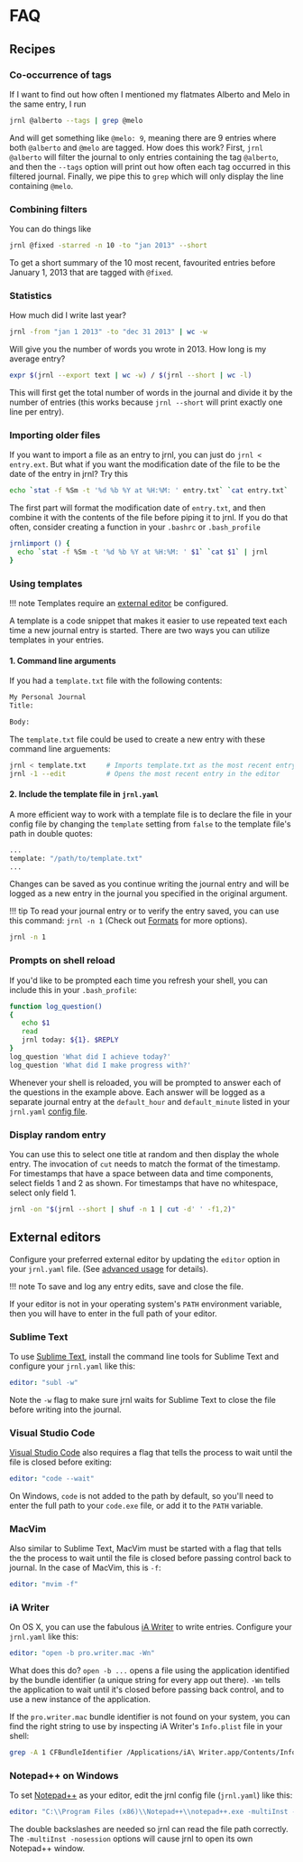 <!-- Copyright (C) 2012-2021 jrnl contributors
     License: https://www.gnu.org/licenses/gpl-3.0.html -->
# FAQ

## Recipes

### Co-occurrence of tags

If I want to find out how often I mentioned my flatmates Alberto and
Melo in the same entry, I run

```sh
jrnl @alberto --tags | grep @melo
```

And will get something like `@melo: 9`, meaning there are 9 entries
where both `@alberto` and `@melo` are tagged. How does this work? First,
`jrnl @alberto` will filter the journal to only entries containing the
tag `@alberto`, and then the `--tags` option will print out how often
each tag occurred in this filtered journal. Finally, we pipe this to
`grep` which will only display the line containing `@melo`.

### Combining filters

You can do things like

```sh
jrnl @fixed -starred -n 10 -to "jan 2013" --short
```

To get a short summary of the 10 most recent, favourited entries before
January 1, 2013 that are tagged with `@fixed`.

### Statistics

How much did I write last year?

```sh
jrnl -from "jan 1 2013" -to "dec 31 2013" | wc -w
```

Will give you the number of words you wrote in 2013. How long is my
average entry?

```sh
expr $(jrnl --export text | wc -w) / $(jrnl --short | wc -l)
```

This will first get the total number of words in the journal and divide
it by the number of entries (this works because `jrnl --short` will
print exactly one line per entry).

### Importing older files

If you want to import a file as an entry to jrnl, you can just do `jrnl < entry.ext`. But what if you want the modification date of the file to
be the date of the entry in jrnl? Try this

```sh
echo `stat -f %Sm -t '%d %b %Y at %H:%M: ' entry.txt` `cat entry.txt` | jrnl
```

The first part will format the modification date of `entry.txt`, and
then combine it with the contents of the file before piping it to jrnl.
If you do that often, consider creating a function in your `.bashrc` or
`.bash_profile`

```sh
jrnlimport () {
  echo `stat -f %Sm -t '%d %b %Y at %H:%M: ' $1` `cat $1` | jrnl
}
```

### Using templates

!!! note
    Templates require an [external editor](./advanced.md) be configured. 

A template is a code snippet that makes it easier to use repeated text 
each time a new journal entry is started. There are two ways you can utilize
templates in your entries.  

#### 1. Command line arguments

If you had a `template.txt` file with the following contents:

```sh
My Personal Journal
Title: 

Body:
```

The `template.txt` file could be used to create a new entry with these 
command line arguements:

```sh
jrnl < template.txt     # Imports template.txt as the most recent entry
jrnl -1 --edit          # Opens the most recent entry in the editor 
```

#### 2. Include the template file in `jrnl.yaml`

A more efficient way to work with a template file is to declare the file
in your config file by changing the `template` setting from `false` to the
template file's path in double quotes:

```sh
...
template: "/path/to/template.txt"
...
```

Changes can be saved as you continue writing the journal entry and will be
logged as a new entry in the journal you specified in the original argument.

!!! tip 
    To read your journal entry or to verify the entry saved, you can use this 
    command: `jrnl -n 1` (Check out [Formats](./formats.md) for more options).

```sh
jrnl -n 1
```

### Prompts on shell reload

If you'd like to be prompted each time you refresh your shell, you can include
this in your `.bash_profile`:

```sh
function log_question()
{
   echo $1
   read
   jrnl today: ${1}. $REPLY
}
log_question 'What did I achieve today?'
log_question 'What did I make progress with?'
```

Whenever your shell is reloaded, you will be prompted to answer each of the 
questions in the example above. Each answer will be logged as a separate 
journal entry at the `default_hour` and `default_minute` listed in your 
`jrnl.yaml` [config file](../advanced/#configuration-file).

### Display random entry

You can use this to select one title at random and then display the whole
entry. The invocation of `cut` needs to match the format of the timestamp.
For timestamps that have a space between data and time components, select
fields 1 and 2 as shown. For timestamps that have no whitespace, select
only field 1.

```sh
jrnl -on "$(jrnl --short | shuf -n 1 | cut -d' ' -f1,2)"
```

## External editors

Configure your preferred external editor by updating the `editor` option 
in your `jrnl.yaml` file. (See [advanced usage](./advanced.md) for details). 

!!! note
    To save and log any entry edits, save and close the file.

If your editor is not in your operating system's `PATH` environment variable,
then you will have to enter in the full path of your editor.

### Sublime Text

To use [Sublime Text](https://www.sublimetext.com/), install the command line
tools for Sublime Text and configure your `jrnl.yaml` like this:

```yaml
editor: "subl -w"
```

Note the `-w` flag to make sure jrnl waits for Sublime Text to close the
file before writing into the journal.

### Visual Studio Code

[Visual Studio Code](https://code.visualstudio.com) also requires a flag
that tells the process to wait until the file is closed before exiting:

```yaml
editor: "code --wait"
```

On Windows, `code` is not added to the path by default, so you'll need to
enter the full path to your `code.exe` file, or add it to the `PATH` variable.

### MacVim

Also similar to Sublime Text, MacVim must be started with a flag that tells
the the process to wait until the file is closed before passing control
back to journal. In the case of MacVim, this is `-f`:

```yaml
editor: "mvim -f"
```

### iA Writer

On OS X, you can use the fabulous [iA
Writer](http://www.iawriter.com/mac) to write entries. Configure your
`jrnl.yaml` like this:

```yaml
editor: "open -b pro.writer.mac -Wn"
```

What does this do? `open -b ...` opens a file using the application
identified by the bundle identifier (a unique string for every app out
there). `-Wn` tells the application to wait until it's closed before
passing back control, and to use a new instance of the application.

If the `pro.writer.mac` bundle identifier is not found on your system,
you can find the right string to use by inspecting iA Writer's
`Info.plist` file in your shell:

```sh
grep -A 1 CFBundleIdentifier /Applications/iA\ Writer.app/Contents/Info.plist
```

### Notepad++ on Windows

To set [Notepad++](http://notepad-plus-plus.org/) as your editor, edit
the jrnl config file (`jrnl.yaml`) like this:

```yaml
editor: "C:\\Program Files (x86)\\Notepad++\\notepad++.exe -multiInst -nosession"
```

The double backslashes are needed so jrnl can read the file path
correctly. The `-multiInst -nosession` options will cause jrnl to open
its own Notepad++ window.
